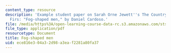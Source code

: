 ```yaml
---
content_type: resource
description: 'Example student paper on Sarah Orne Jewett''s The Country of the Pointed
  Firs: "Fog-shaped men," by Daniel Cardoso.'
file: /media/https%3A/open-learning-course-data-rc.s3.amazonaws.com/sts-464-technology-and-the-literary-imagination-spring-2008/ece816e304a32d98a3eaf2281a80fa37_dcardoso_wk9.pdf
file_type: application/pdf
resourcetype: Document
title: Fog-shaped men
uid: ece816e3-04a3-2d98-a3ea-f2281a80fa37
---
```

